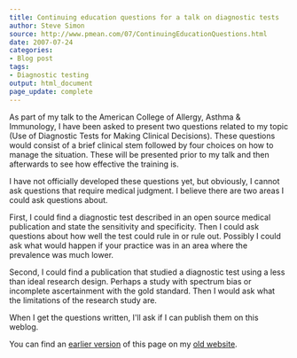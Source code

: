```yaml
---
title: Continuing education questions for a talk on diagnostic tests
author: Steve Simon
source: http://www.pmean.com/07/ContinuingEducationQuestions.html
date: 2007-07-24
categories:
- Blog post
tags:
- Diagnostic testing
output: html_document
page_update: complete
---
```


As part of my talk to the American College of Allergy, Asthma & Immunology, I have been asked to present two questions related to my topic (Use of Diagnostic Tests for Making Clinical Decisions). These questions would consist of a brief clinical stem followed by four choices on how to manage the situation. These will be presented prior to my talk and then afterwards to see how effective the training is.

I have not officially developed these questions yet, but obviously, I cannot ask questions that require medical judgment. I believe there are two areas I could ask questions about.

First, I could find a diagnostic test described in an open source medical publication and state the sensitivity and specificity. Then I could ask questions about how well the test could rule in or rule out. Possibly I could ask what would happen if your practice was in an area where the prevalence was much lower.

Second, I could find a publication that studied a diagnostic test using a less than ideal research design. Perhaps a study with spectrum bias or incomplete ascertainment with the gold standard. Then I would ask what the limitations of the research study are.

When I get the questions written, I'll ask if I can publish them on this weblog.

You can find an [earlier version][sim1] of this page on my [old website][sim2].

[sim1]: http://www.pmean.com/07/ContinuingEducationQuestions.html
[sim2]: http://www.pmean.com
